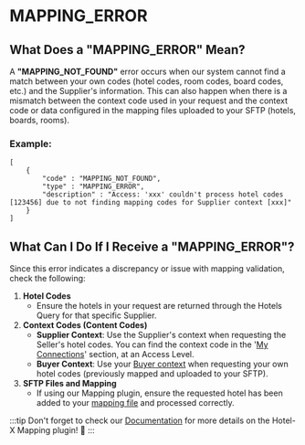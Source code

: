 ﻿---
sidebar_position: 23
---

# MAPPING_ERROR

## What Does a "MAPPING_ERROR" Mean?
A **"MAPPING_NOT_FOUND"** error occurs when our system cannot find a match between your own codes (hotel codes, room codes, board codes, etc.) and the Supplier's information. This can also happen when there is a mismatch between the context code used in your request and the context code or data configured in the mapping files uploaded to your SFTP (hotels, boards, rooms).

### Example:
```
[
    {
        "code" : "MAPPING_NOT_FOUND",
        "type" : "MAPPING_ERROR",
        "description" : "Access: 'xxx' couldn't process hotel codes [123456] due to not finding mapping codes for Supplier context [xxx]"
    }
]
```

## What Can I Do If I Receive a "MAPPING_ERROR"?
Since this error indicates a discrepancy or issue with mapping validation, check the following:

1. **Hotel Codes**
   - Ensure the hotels in your request are returned through the Hotels Query for that specific Supplier.
2. **Context Codes (Content Codes)**
    - **Supplier Context**: Use the Supplier's context when requesting the Seller's hotel codes. You can find the context code in the '[My Connections](/kb/platform/app-features/connections/my-connections/managing-connections/connections-details#additional-access-information)' section, at an Access Level.
    - **Buyer Context**: Use your [Buyer context](/kb/connectivity-products/for-buyers/hotel-x/hotel-x-credentials#context) when requesting your own hotel codes (previously mapped and uploaded to your SFTP).
3. **SFTP Files and Mapping**
   - If using our Mapping plugin, ensure the requested hotel has been added to your [mapping file](/docs/apis/for-buyers/hotel-x-pull-buyers-api/plugins/mapping) and processed correctly.

:::tip
Don't forget to check our [Documentation](/docs/apis/for-buyers/hotel-x-pull-buyers-api/plugins/mapping) for more details on the Hotel-X Mapping plugin! 🚀
:::
